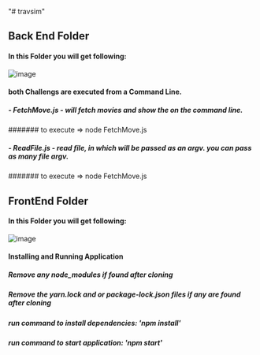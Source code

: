 "# travsim" 
## Back End Folder
#### In this Folder you will get following:
![image](https://user-images.githubusercontent.com/42379845/113402841-0274df00-93a6-11eb-85ba-61cd8912a80f.png)

#### both Challengs are executed from a Command Line.
##### - FetchMove.js - will fetch movies and show the on the command line.
####### to execute => node FetchMove.js

##### - ReadFile.js - read file, in which will be passed as an argv. you can pass as many file argv.
####### to execute => node FetchMove.js



## FrontEnd Folder
#### In this Folder you will get following:

![image](https://user-images.githubusercontent.com/42379845/113407563-d78e8900-93ad-11eb-9a1a-da9e90a46dc3.png)

#### Installing and Running Application

##### Remove any node_modules if found after cloning
##### Remove the yarn.lock and or package-lock.json files if any are found after cloning
##### run command to install dependencies: 'npm install'
##### run command to start application: 'npm start'




